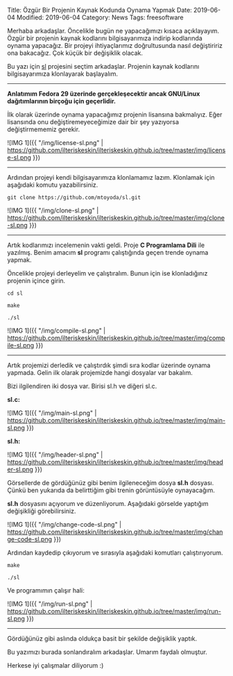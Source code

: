 Title: Özgür Bir Projenin Kaynak Kodunda Oynama Yapmak
Date: 2019-06-04
Modified: 2019-06-04
Category: News
Tags: freesoftware

Merhaba arkadaşlar. Öncelikle bugün ne yapacağımızı kısaca açıklayayım. Özgür bir projenin kaynak kodlarını bilgisayarımıza indirip kodlarında oynama yapacağız. Bir projeyi ihtiyaçlarımız doğrultusunda nasıl değiştiririz ona bakacağız. Çok küçük bir değişiklik olacak.

Bu yazı için [sl](https://github.com/mtoyoda/sl/) projesini seçtim arkadaşlar. Projenin kaynak kodlarını bilgisayarımıza klonlayarak başlayalım.

---------------------------------------

**Anlatımım Fedora 29 üzerinde gerçekleşecektir ancak GNU/Linux dağıtımlarının birçoğu için geçerlidir.**

İlk olarak üzerinde oynama yapacağımız projenin lisansına bakmalıyız. Eğer lisansında onu değiştiremeyeceğimize dair bir şey yazıyorsa değiştirmememiz gerekir.

![IMG 1]({{ "/img/license-sl.png" | https://github.com/ilteriskeskin/ilteriskeskin.github.io/tree/master/img/license-sl.png }})

---------------------------------------

Ardından projeyi kendi bilgisayarımıza klonlamamız lazım. Klonlamak için aşağıdaki komutu yazabilirsiniz.

```
git clone https://github.com/mtoyoda/sl.git
```

![IMG 1]({{ "/img/clone-sl.png" | https://github.com/ilteriskeskin/ilteriskeskin.github.io/tree/master/img/clone-sl.png }})

---------------------------------------

Artık kodlarımızı incelemenin vakti geldi. Proje **C Programlama Dili** ile yazılmış. Benim amacım **sl** programı çalıştığında geçen trende oynama yapmak.

Öncelikle projeyi derleyelim ve çalıştıralım. Bunun için ise klonladığınız projenin içince girin.

```
cd sl

make

./sl
```

![IMG 1]({{ "/img/compile-sl.png" | https://github.com/ilteriskeskin/ilteriskeskin.github.io/tree/master/img/compile-sl.png }})

---------------------------------------

Artık projemizi derledik ve çalıştırdık şimdi sıra kodlar üzerinde oynama yapmada. Gelin ilk olarak projemizde hangi dosyalar var bakalım.

Bizi ilgilendiren iki dosya var. Birisi sl.h ve diğeri sl.c.

**sl.c:**

![IMG 1]({{ "/img/main-sl.png" | https://github.com/ilteriskeskin/ilteriskeskin.github.io/tree/master/img/main-sl.png }})

**sl.h:**

![IMG 1]({{ "/img/header-sl.png" | https://github.com/ilteriskeskin/ilteriskeskin.github.io/tree/master/img/header-sl.png }})

Görsellerde de gördüğünüz gibi benim ilgileneceğim dosya **sl.h** dosyası. Çünkü ben yukarıda da belirttiğim gibi trenin görüntüsüyle oynayacağım.

**sl.h** dosyasını açıyorum ve düzenliyorum. Aşağıdaki görselde yaptığım değişikliği görebilirsiniz.

![IMG 1]({{ "/img/change-code-sl.png" | https://github.com/ilteriskeskin/ilteriskeskin.github.io/tree/master/img/change-code-sl.png }})

Ardından kaydedip çıkıyorum ve sırasıyla aşağıdaki komutları çalıştırıyorum.

```
make

./sl
```

Ve programımın çalışır hali:

![IMG 1]({{ "/img/run-sl.png" | https://github.com/ilteriskeskin/ilteriskeskin.github.io/tree/master/img/run-sl.png }})

---------------------------------------

Gördüğünüz gibi aslında oldukça basit bir şekilde değişiklik yaptık.

Bu yazımızı burada sonlandıralım arkadaşlar. Umarım faydalı olmuştur.

Herkese iyi çalışmalar diliyorum :)
